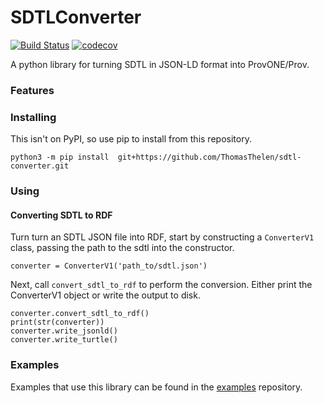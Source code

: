 # SDTLConverter
[![Build Status](https://travis-ci.org/ThomasThelen/sdtl-converter.svg?branch=master)](https://travis-ci.org/ThomasThelen/sdtl-converter)
[![codecov](https://codecov.io/gh/ThomasThelen/sdtl-converter/branch/master/graph/badge.svg?token=FHBM1I1R5H)](undefined)

A python library for turning SDTL in JSON-LD format into ProvONE/Prov.

### Features


### Installing

This isn't on PyPI, so use pip to install from this repository. 
 
`python3 -m pip install 
git+https://github.com/ThomasThelen/sdtl-converter.git`
 

### Using


#### Converting SDTL to RDF

Turn turn an SDTL JSON file into RDF, start by constructing a
`ConverterV1` class, passing the path to the sdtl into the constructor.
 
```
converter = ConverterV1('path_to/sdtl.json')
```

Next, call `convert_sdtl_to_rdf` to perform the conversion. Either print
the ConverterV1 object or write the output to disk.
```
converter.convert_sdtl_to_rdf()
print(str(converter))
converter.write_jsonld()
converter.write_turtle()
```


### Examples

Examples that use this library can be found in the
[examples](https://github.com/ThomasThelen/sdtl-rdf-examples)
repository.
